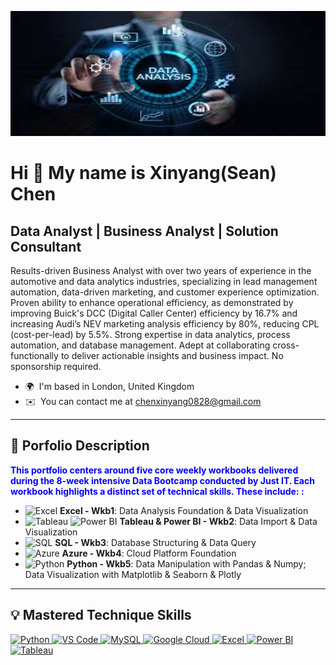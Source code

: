 <p align="center">
  <img src="Data_Analyst.png" width="100%" height = "200" alt="Excel Background Visual"/>
</p>

Hi 👋 My name is Xinyang(Sean) Chen
=============================

Data Analyst | Business Analyst | Solution Consultant
-----------------------------------------------------

Results-driven Business Analyst with over two years of experience in the automotive and data analytics industries, specializing in lead management automation, data-driven marketing, and customer experience optimization. Proven ability to enhance operational efficiency, as demonstrated by improving Buick's DCC (Digital Caller Center) efficiency by 16.7% and increasing Audi’s NEV marketing analysis efficiency by 80%, reducing CPL (cost-per-lead) by 5.5%. Strong expertise in data analytics, process automation, and database management. Adept at collaborating cross-functionally to deliver actionable insights and business impact. No sponsorship required.

* 🌍  I'm based in London, United Kingdom  
* ✉️  You can contact me at [chenxinyang0828@gmail.com](mailto:chenxinyang0828@gmail.com)

---
## 👔 Porfolio  Description

**<span style="color:blue">This portfolio centers around five core weekly workbooks delivered during the 8-week intensive Data Bootcamp conducted by Just IT. Each workbook highlights a distinct set of technical skills. These include:
:</span>**

- ![Excel](https://img.icons8.com/color/24/000000/microsoft-excel-2019.png) **Excel - Wkb1**: Data Analysis Foundation & Data Visualization 
- ![Tableau](https://img.icons8.com/color/24/000000/tableau-software.png) ![Power BI](https://img.icons8.com/color/24/000000/power-bi.png) **Tableau & Power BI - Wkb2**: Data Import & Data Visualization  
- ![SQL](https://img.icons8.com/ios-filled/24/000000/sql.png) **SQL - Wkb3**: Database Structuring & Data Query  
- ![Azure](https://img.icons8.com/color/24/000000/azure-1.png) **Azure - Wkb4**: Cloud Platform Foundation  
- ![Python](https://img.icons8.com/color/24/000000/python--v1.png) **Python - Wkb5**: Data Manipulation with Pandas & Numpy; Data Visualization with Matplotlib & Seaborn & Plotly

---

## 💡 Mastered Technique Skills 

<p align="left">
<a href="https://www.python.org/" target="_blank" rel="noreferrer">
  <img src="https://raw.githubusercontent.com/danielcranney/readme-generator/main/public/icons/skills/python-colored.svg" width="36" height="36" alt="Python" />
</a>
<a href="https://code.visualstudio.com/" target="_blank" rel="noreferrer">
  <img src="https://raw.githubusercontent.com/danielcranney/readme-generator/main/public/icons/skills/visualstudiocode.svg" width="36" height="36" alt="VS Code" />
</a>
<a href="https://www.mysql.com/" target="_blank" rel="noreferrer">
  <img src="https://raw.githubusercontent.com/danielcranney/readme-generator/main/public/icons/skills/mysql-colored.svg" width="36" height="36" alt="MySQL" />
</a>
<a href="https://cloud.google.com/" target="_blank" rel="noreferrer">
  <img src="https://raw.githubusercontent.com/danielcranney/readme-generator/main/public/icons/skills/googlecloud-colored.svg" width="36" height="36" alt="Google Cloud" />
</a>
<a href="https://www.microsoft.com/en-us/microsoft-365/excel" target="_blank" rel="noreferrer">
  <img src="https://img.icons8.com/color/48/000000/microsoft-excel-2019.png" width="36" height="36" alt="Excel" />
</a>
<a href="https://powerbi.microsoft.com/" target="_blank" rel="noreferrer">
  <img src="https://img.icons8.com/color/48/000000/power-bi.png" width="36" height="36" alt="Power BI" />
</a>
<a href="https://www.tableau.com/" target="_blank" rel="noreferrer">
  <img src="https://img.icons8.com/color/48/000000/tableau-software.png" width="36" height="36" alt="Tableau" />
</a>
</p>
